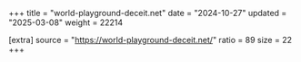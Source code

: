 +++
title = "world-playground-deceit.net"
date = "2024-10-27"
updated = "2025-03-08"
weight = 22214

[extra]
source = "https://world-playground-deceit.net/"
ratio = 89
size = 22
+++

